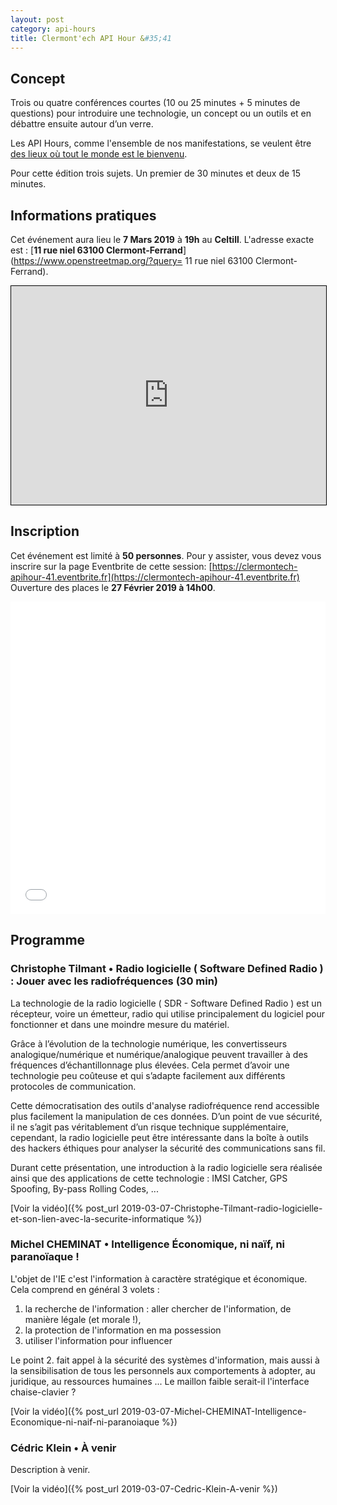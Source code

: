 ```yaml
---
layout: post
category: api-hours
title: Clermont'ech API Hour &#35;41
---
```


## Concept

Trois ou quatre conférences courtes (10 ou 25 minutes + 5 minutes de questions)
pour introduire une technologie, un concept ou un outils et en débattre ensuite
autour d’un verre.

Les API Hours, comme l'ensemble de nos manifestations, se veulent être [des
lieux où tout le monde est le bienvenu](/code-of-conduct.html).

Pour cette édition trois sujets. Un premier de 30 minutes et deux de 15 minutes.


## Informations pratiques

Cet événement aura lieu le **7 Mars 2019** à **19h** au **Celtill**. L'adresse
exacte est : [**11 rue niel 63100 Clermont-Ferrand**](https://www.openstreetmap.org/?query= 11 rue niel 63100 Clermont-Ferrand).
<iframe width="100%" height="350" frameborder="0" scrolling="no" marginheight="0" marginwidth="0" src="https://www.openstreetmap.org/export/embed.html?bbox=3.0993461608886723%2C45.78351799342291%2C3.1038254499435425%2C45.78517709833127&amp;layer=mapnik&amp;marker=45.7843475520491%2C3.101585805416107" style="border: 1px solid black"></iframe><br/>

## Inscription

Cet événement est limité à **50 personnes**.  Pour y assister, vous devez vous
inscrire sur la page Eventbrite de cette session: [https://clermontech-apihour-41.eventbrite.fr](https://clermontech-apihour-41.eventbrite.fr)
Ouverture des places le **27 Février 2019 à 14h00**.


<iframe src="//eventbrite.fr/tickets-external?eid=TO_REPLACE&ref=etckt" frameborder="0" height="500" width="100%" vspace="0" hspace="0" marginheight="5" marginwidth="5" scrolling="auto" allowtransparency="true"></iframe>

<br/>

## Programme

### Christophe Tilmant • Radio logicielle ( Software Defined Radio ) : Jouer avec les radiofréquences (30 min)

La technologie de la radio logicielle ( SDR - Software Defined Radio ) est un
récepteur, voire un émetteur, radio qui utilise principalement du logiciel pour
fonctionner et dans une moindre mesure du matériel.

Grâce à l’évolution de la technologie numérique, les convertisseurs
analogique/numérique et numérique/analogique peuvent travailler à des fréquences
d’échantillonnage plus élevées. Cela permet d’avoir une technologie peu coûteuse
et qui s’adapte facilement aux différents protocoles de communication.

Cette démocratisation des outils d'analyse radiofréquence rend accessible plus
facilement la manipulation de ces données. D’un point de vue sécurité, il ne
s’agit pas véritablement d’un risque technique supplémentaire, cependant,
la radio logicielle peut être intéressante dans la boîte à outils des hackers éthiques
pour analyser la sécurité des communications sans fil.

Durant cette présentation, une introduction à la radio logicielle sera réalisée
ainsi que des applications de cette technologie : IMSI Catcher, GPS Spoofing,
By-pass Rolling Codes, ...

[Voir la vidéo]({% post_url 2019-03-07-Christophe-Tilmant-radio-logicielle-et-son-lien-avec-la-securite-informatique %})

### Michel CHEMINAT • Intelligence Économique, ni naïf, ni paranoïaque !

L'objet de l'IE c'est l'information à caractère stratégique et économique.
Cela comprend en général 3 volets :

1. la recherche de l'information : aller chercher de l'information, de manière légale (et morale !),
2. la protection de l'information en ma possession
3. utiliser l'information pour influencer

Le point 2. fait appel à la sécurité des systèmes d'information, mais aussi à
la sensibilisation de tous les personnels aux comportements à adopter, au juridique,
au ressources humaines ...
Le maillon faible serait-il l'interface chaise-clavier ?



[Voir la vidéo]({% post_url 2019-03-07-Michel-CHEMINAT-Intelligence-Economique-ni-naif-ni-paranoiaque %})

### Cédric Klein • À venir

Description à venir.


[Voir la vidéo]({% post_url 2019-03-07-Cedric-Klein-A-venir %})

